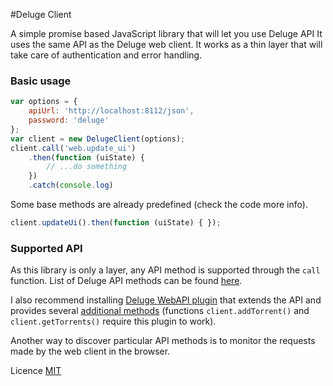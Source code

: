 #Deluge Client

A simple promise based JavaScript library that will let you use Deluge API
It uses the same API as the Deluge web client. It works as a thin
layer that will take care of authentication and error handling.

### Basic usage

```javascript
var options = {
    apiUrl: 'http://localhost:8112/json',
    password: 'deluge'
};
var client = new DelugeClient(options);
client.call('web.update_ui')
    .then(function (uiState) {
        // ...do something
    })
    .catch(console.log)
```

Some base methods are already predefined (check the code more info).

```javascript
client.updateUi().then(function (uiState) { });
```

### Supported API

As this library is only a layer, any API method is supported through the
`call` function. List of Deluge API methods can be found
[here](http://deluge-torrent.org/docs/master/modules/ui/web/json_api.html).

I also recommend installing [Deluge WebAPI plugin](https://github.com/idlesign/deluge-webapi)
that extends the API and provides several [additional methods](http://deluge-webapi.readthedocs.org/en/latest/quickstart.html#api-methods)
(functions `client.addTorrent()` and `client.getTorrents()` require this
plugin to work).

Another way to discover particular API methods is to monitor the requests
made by the web client in the browser.

Licence [MIT](Licence)